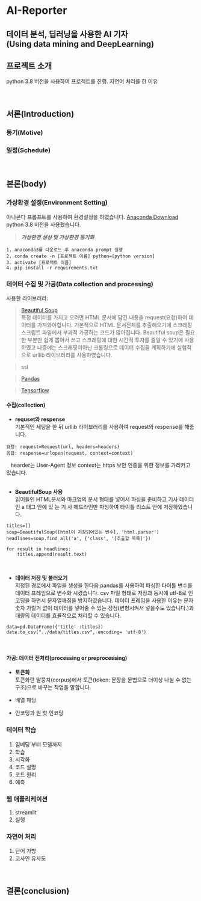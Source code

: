 <!--목표(계획) 설정-->
<!--일단 쓰고나서(틀을 잡고서) 꾸미자-->
AI-Reporter
=============
데이터 분석, 딥러닝을 사용한 AI 기자 
<br/>(Using data mining and DeepLearning)
--------------------
## 프로젝트 소개
python 3.8 버전을 사용하여 프로젝트를 진행.
자연어 처리를 한 이유

<br/>

## 서론(Introduction)
### 동기(Motive)

### 일정(Schedule)

<br/>

## 본론(body) 
### 가상환경 설정(Environment Setting)
아나콘다 프롬프트를 사용하여 환경설정을 하였습니다. [Anaconda Download](https://www.anaconda.com/products/individual)
<br/> 
python 3.8 버전을 사용했습니다. 
> ***가상환경 생성 및 가상환경 동기화***
```
1. anaconda3를 다운로드 후 anaconda prompt 실행
2. conda create -n [프로젝트 이름] python=[python version]
3. activate [프로젝트 이름]
4. pip install -r requirements.txt
```

<!--I using the Anaconda prompt set up the project environment-->
<!--### 주요기능-->

### 데이터 수집 및 가공(Data collection and processing)
사용한 라이브러리:
>[Beautiful Soup](https://www.crummy.com/software/BeautifulSoup/bs4/doc/)  
특정 데이터를 가지고 오려면 HTML 문서에 담긴 내용을 request(요청)하여 데이터를 가져와야합니다. 기본적으로 HTML 문서전체를 추출해오기에 스크래핑 스크립트 파일에서 부과적 가공하는 코드가 많아집니다. Beautiful soup은 필요한 부분만 쉽게 뽑아서 쓰고 스크래핑에 대한 시간적 투자를 줄일 수 있기에 사용하였고 나중에는 스크래핑이아닌 크롤링으로 데이터 수집을 계획하기에 실험적으로 urllib 라이브러리를 사용하였습니다.

>ssl

>[Pandas](https://pandas.pydata.org/)

>[Tensorflow](https://www.tensorflow.org/)

#### 수집(collection)
- <b>requset와 respense</b>
<br/>기본적인 세팅을 한 뒤 urllib 라이브러리를 사용하여 request와 respense를 해줍니다.  
```
요청: request=Request(url, headers=headers)
응답: respense=urlopen(request, context=context)
```
&nbsp;&nbsp;&nbsp;hearder는 User-Agent 정보 context는 https 보안 인증을 위한 정보를 가리키고 있습니다.
<br/>
<br/>
- <b>BeautifulSoup 사용</b>
<br/>읽어들인 HTML문서와 마크업의 문서 형태를 넣어서 파싱을 준비하고 기사 데이터인 a 태그 안에 있 는 기 사 헤드라인만 파싱하여 타이틀 리스트 안에 저장하였습니다.
```
titles=[]
soup=BeautifulSoup([html이 저장되어있는 변수], 'html.parser')
headlines=soup.find_all('a', {'class', '[추출할 목록]'})

for result in headlines:
    titles.append(result.text)
 ```
 <br/>

- <b>데이터 저장 및 불러오기</b>
<br/>지정된 경로에서 파일을 생성을 한다음 pandas를 사용하여 파싱한 타이틀 변수를 데이터 프레임으로 변수화 시켰습니다. csv 파일 형태로 저장과 동시에 utf-8로 인코딩을 하면서 문자열깨짐을 방지하였습니다. 데이터 프레임을 사용한 이유는 문자 숫자 가릴거 없이 데이터를 넣어줄 수 있는 장점(변형시켜서 넣을수도 있습니다.)과 대량의 데이터를 효율적으로 처리할 수 있습니다. 
```
data=pd.DataFrame({'title' :titles})
data.to_csv("../data/titles.csv", encoding= 'utf-8')
```
<br/>


#### 가공: 데이터 전처리(processing or preprocessing)
- <b>토큰화</b>
<br/>토큰화란 말뭉치(corpus)에서 토큰(token: 문장을 문법으로 더이상 나뉠 수 없는 구조)으로 바꾸는 작업을 말합니다. 

- 배열 패딩
- 인코딩과 원 핫 인코딩

### 데이터 학습
<!--자연어 처리에서 임베딩, 가중치, 순환신경망, 소프트멕스, -->
1. 임베딩 부터 모델까지
2. 학습
3. 시각화
4. 코드 설명
5. 코드 원리
6. 예측

### 웹 애플리케이션
1. streamlit
2. 실행

### 자연어 처리
1. 단어 가방
2. 코사인 유사도

<br/>

## 결론(conclusion)<!--느낀점, 알게된점, 깨닳은 점, 새롭게 앞으로 무언가를 해결하고 싶은가-->
